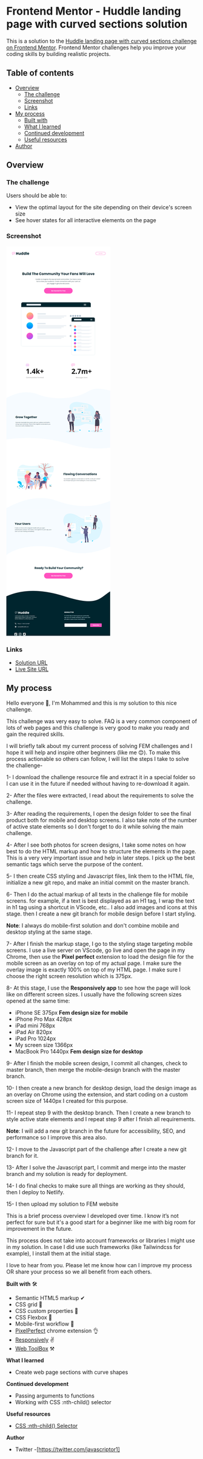 # Frontend Mentor - Huddle landing page with curved sections solution

This is a solution to the [Huddle landing page with curved sections challenge on Frontend Mentor](https://www.frontendmentor.io/challenges/huddle-landing-page-with-curved-sections-5ca5ecd01e82137ec91a50f2). Frontend Mentor challenges help you improve your coding skills by building realistic projects.

## Table of contents

- [Overview](#overview)
  - [The challenge](#the-challenge)
  - [Screenshot](#screenshot)
  - [Links](#links)
- [My process](#my-process)
  - [Built with](#built-with)
  - [What I learned](#what-i-learned)
  - [Continued development](#continued-development)
  - [Useful resources](#useful-resources)
- [Author](#author)


## Overview

### The challenge

Users should be able to:

- View the optimal layout for the site depending on their device's screen size
- See hover states for all interactive elements on the page

### Screenshot

![](./screenshot.png)

### Links

- [Solution URL](https://github.com/javascriptor1/huddle-landing-page-with-curved-sections-master)
- [Live Site URL](https://huddle-landing-page-with-curved-sections-masterr.netlify.app/)

## My process

Hello everyone 👋, I'm Mohammed and this is my solution to this nice challenge.

This challenge was very easy to solve. FAQ is a very common component of lots of web pages and this challenge is very good to make you ready and gain the required skills.

I will briefly talk about my current process of solving FEM challenges and I hope it will help and inspire other beginners (like me 😊). To make this process actionable so others can follow, I will list the steps I take to solve the challenge-

1- I download the challenge resource file and extract it in a special folder so I can use it in the future if needed without having to re-download it again.

2- After the files were extracted, I read about the requirements to solve the challenge.

3- After reading the requirements, I open the design folder to see the final product both for mobile and desktop screens. I also take note of the number of active state elements so I don't forget to do it while solving the main challenge.

4- After I see both photos for screen designs, I take some notes on how best to do the HTML markup and how to structure the elements in the page. This is a very very important issue and help in later steps. I pick up the best semantic tags which serve the purpose of the content.

5- I then create CSS styling and Javascript files, link them to the HTML file, initialize a new git repo, and make an initial commit on the master branch.

6- Then I do the actual markup of all texts in the challenge file for mobile screens. for example, if a text is best displayed as an H1 tag, I wrap the text in h1 tag using a shortcut in VScode, etc.. I also add images and icons at this stage. then I create a new git branch for mobile design before I start styling.

**Note**: I always do mobile-first solution and don't combine mobile and desktop styling at the same stage.

7- After I finish the markup stage, I go to the styling stage targeting mobile screens. I use a live server on VScode, go live and open the page in my Chrome, then use the **Pixel perfect** extension to load the design file for the mobile screen as an overlay on top of my actual page. I make sure the overlay image is exactly 100% on top of my HTML page. I make sure I choose the right screen resolution which is 375px.

8- At this stage, I use the **Responsively app** to see how the page will look like on different screen sizes. I usually have the following screen sizes opened at the same time:

- iPhone SE 375px **Fem design size for mobile**
- iPhone Pro Max 428px
- iPad mini 768px
- iPad Air 820px
- iPad Pro 1024px
- My screen size 1366px
- MacBook Pro 1440px **Fem design size for desktop**

9- After I finish the mobile screen design, I commit all changes, check to master branch, then merge the mobile-design branch with the master branch.

10- I then create a new branch for desktop design, load the design image as an overlay on Chrome using the extension, and start coding on a custom screen size of 1440px I created for this purpose.

11- I repeat step 9 with the desktop branch. Then I create a new branch to style active state elements and I repeat step 9 after I finish all requirements.

**Note**: I will add a new git branch in the future for accessibility, SEO, and performance so I improve this area also.

12- I move to the Javascript part of the challenge after I create a new git branch for it.

13- After I solve the Javascript part, I commit and merge into the master branch and my solution is ready for deployment.

14- I do final checks to make sure all things are working as they should, then I deploy to Netlify.

15- I then upload my solution to FEM website

This is a brief process overview I developed over time. I know it’s not perfect for sure but it's a good start for a beginner like me with big room for improvement in the future.

This process does not take into account frameworks or libraries I might use in my solution. In case I did use such frameworks (like Tailwindcss for example), I install them at the initial stage.

I love to hear from you. Please let me know how can I improve my process OR share your process so we all benefit from each others.

**Built with** 🛠

- Semantic HTML5 markup ✔
- CSS grid 🔳
- CSS custom properties 🎨
- CSS Flexbox 🎁
- Mobile-first workflow 📱
- [PixelPerfect](https://www.welldonecode.com/perfectpixel/) chrome extension 👌
- [Responsively](https://responsively.app/) ✌
- [Web ToolBox](https://web-toolbox.dev/en/tools/image-compare-slider) ⚒

**What I learned**

- Create web page sections with curve shapes

**Continued development**

- Passing arguments to functions
- Working with CSS :nth-child() selector

**Useful resources**

- [CSS :nth-child() Selector](https://www.w3schools.com/CSSref/sel_nth-child.php/)

**Author**

- Twitter -[https://twitter.com/javascriptor1]
